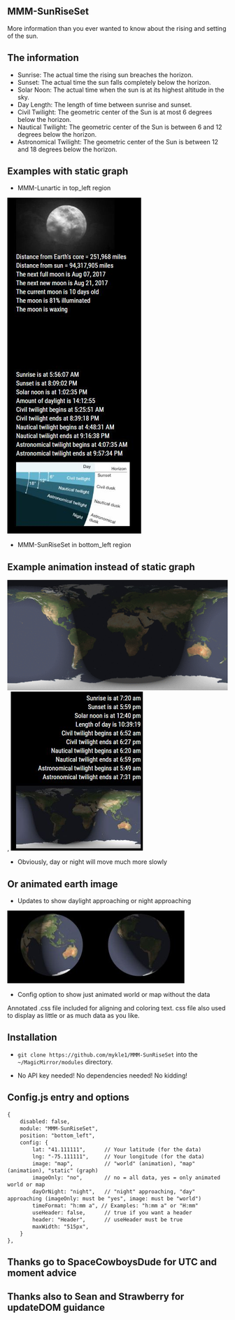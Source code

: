 ## MMM-SunRiseSet

More information than you ever wanted to know about the rising and setting of the sun.

## The information 

* Sunrise: The actual time the rising sun breaches the horizon.
* Sunset: The actual time the sun falls completely below the horizon.
* Solar Noon: The actual time when the sun is at its highest altitude in the sky.
* Day Length: The length of time between sunrise and sunset.
* Civil Twilight: The geometric center of the Sun is at most 6 degrees below the horizon.
* Nautical Twilight: The geometric center of the Sun is between 6 and 12 degrees below the horizon.
* Astronomical Twilight: The geometric center of the Sun is between 12 and 18 degrees below the horizon.

## Examples with static graph

* MMM-Lunartic in top_left region

![](pix/1.JPG)

* MMM-SunRiseSet in bottom_left region

## Example animation instead of static graph

![](pix/1.gif), ![](pix/11.JPG)
* Obviously, day or night will move much more slowly

## Or animated earth image
* Updates to show daylight approaching or night approaching

![](pix/cc.JPG)

* Config option to show just animated world or map without the data

Annotated .css file included for aligning and coloring text. 
css file also used to display as little or as much data as you like.

## Installation

* `git clone https://github.com/mykle1/MMM-SunRiseSet` into the `~/MagicMirror/modules` directory.

* No API key needed! No dependencies needed! No kidding!


## Config.js entry and options

    {
		disabled: false,
		module: "MMM-SunRiseSet",
		position: "bottom_left",
		config: {
			lat: "41.111111",      // Your latitude (for the data)
			lng: "-75.111111",     // Your longitude (for the data)
			image: "map",          // "world" (animation), "map" (animation), "static" (graph)
			imageOnly: "no",       // no = all data, yes = only animated world or map
			dayOrNight: "night",   // "night" approaching, "day" approaching (imageOnly: must be "yes", image: must be "world")
			timeFormat: "h:mm a", // Examples: "h:mm a" or "H:mm"
			useHeader: false,      // true if you want a header
			header: "Header",      // useHeader must be true
			maxWidth: "515px",
        }
    },
	

## Thanks go to SpaceCowboysDude for UTC and moment advice
## Thanks also to Sean and Strawberry for updateDOM guidance
